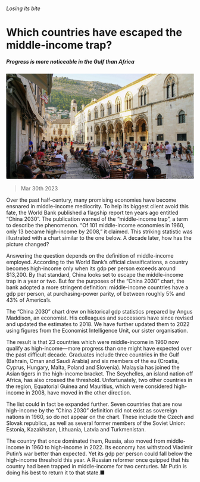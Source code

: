 ###### Losing its bite

# Which countries have escaped the middle-income trap? 

##### Progress is more noticeable in the Gulf than Africa 

![image](images/20230401_FNP503.jpg) 

> Mar 30th 2023 

Over the past half-century, many promising economies have become ensnared in middle-income mediocrity. To help its biggest client avoid this fate, the World Bank published a flagship report ten years ago entitled “China 2030”. The publication warned of the “middle-income trap”, a term to describe the phenomenon. “Of 101 middle-income economies in 1960, only 13 became high-income by 2008,” it claimed. This striking statistic was illustrated with a chart similar to the one below. A decade later, how has the picture changed? 

Answering the question depends on the definition of middle-income employed. According to the World Bank’s official classifications, a country becomes high-income only when its gdp per person exceeds around $13,200. By that standard, China looks set to escape the middle-income trap in a year or two. But for the purposes of the “China 2030” chart, the bank adopted a more stringent definition: middle-income countries have a gdp per person, at purchasing-power parity, of between roughly 5% and 43% of America’s. 



The “China 2030” chart drew on historical gdp statistics prepared by Angus Maddison, an economist. His colleagues and successors have since revised and updated the estimates to 2018. We have further updated them to 2022 using figures from the Economist Intelligence Unit, our sister organisation. 

The result is that 23 countries which were middle-income in 1960 now qualify as high-income—more progress than one might have expected over the past difficult decade. Graduates include three countries in the Gulf (Bahrain, Oman and Saudi Arabia) and six members of the eu (Croatia, Cyprus, Hungary, Malta, Poland and Slovenia). Malaysia has joined the Asian tigers in the high-income bracket. The Seychelles, an island nation off Africa, has also crossed the threshold. Unfortunately, two other countries in the region, Equatorial Guinea and Mauritius, which were considered high-income in 2008, have moved in the other direction.

The list could in fact be expanded further. Seven countries that are now high-income by the “China 2030” definition did not exist as sovereign nations in 1960, so do not appear on the chart. These include the Czech and Slovak republics, as well as several former members of the Soviet Union: Estonia, Kazakhstan, Lithuania, Latvia and Turkmenistan.

The country that once dominated them, Russia, also moved from middle-income in 1960 to high-income in 2022. Its economy has withstood Vladimir Putin’s war better than expected. Yet its gdp per person could fall below the high-income threshold this year. A Russian reformer once quipped that his country had been trapped in middle-income for two centuries. Mr Putin is doing his best to return it to that state.■


